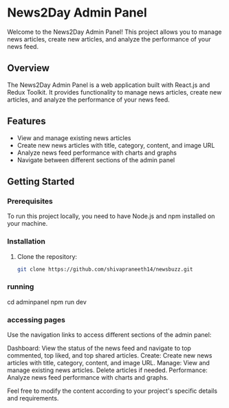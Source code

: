 
# News2Day Admin Panel

Welcome to the News2Day Admin Panel! This project allows you to manage news articles, create new articles, and analyze the performance of your news feed.

## Overview

The News2Day Admin Panel is a web application built with React.js and Redux Toolkit. It provides functionality to manage news articles, create new articles, and analyze the performance of your news feed.

## Features

- View and manage existing news articles
- Create new news articles with title, category, content, and image URL
- Analyze news feed performance with charts and graphs
- Navigate between different sections of the admin panel
## Getting Started

### Prerequisites

To run this project locally, you need to have Node.js and npm installed on your machine.

### Installation

1. Clone the repository:

   ```bash
   git clone https://github.com/shivapraneeth14/newsbuzz.git
 ### running
   cd adminpanel
   npm run dev
### accessing pages
Use the navigation links to access different sections of the admin panel:

Dashboard: View the status of the news feed and navigate to top commented, top liked, and top shared articles.
Create: Create new news articles with title, category, content, and image URL.
Manage: View and manage existing news articles. Delete articles if needed.
Performance: Analyze news feed performance with charts and graphs.



Feel free to modify the content according to your project's specific details and requirements.
